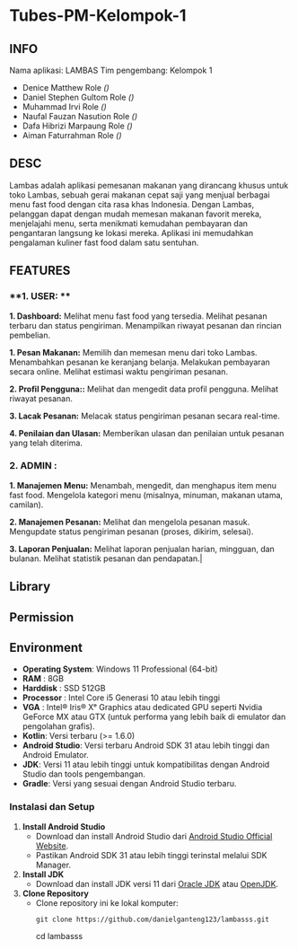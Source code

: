 # Tubes-PM-Kelompok-1
## INFO

Nama aplikasi: LAMBAS
Tim pengembang: Kelompok 1

- Denice Matthew
  Role *()*
- Daniel Stephen Gultom
  Role *()*
- Muhammad Irvi 
  Role *()*
- Naufal Fauzan Nasution
  Role *()*
- Dafa Hibrizi Marpaung
  Role *()*
- Aiman Faturrahman 
  Role *()*


## DESC
Lambas adalah aplikasi pemesanan makanan yang dirancang khusus untuk toko Lambas, sebuah gerai makanan cepat saji yang menjual berbagai menu fast food dengan cita rasa khas Indonesia. Dengan Lambas,
pelanggan dapat dengan mudah memesan makanan favorit mereka, menjelajahi menu, serta menikmati kemudahan pembayaran dan pengantaran langsung ke lokasi mereka. Aplikasi ini memudahkan pengalaman
kuliner fast food dalam satu sentuhan.

## **FEATURES** 

### **1. USER: ** 

**1. Dashboard:**
Melihat menu fast food yang tersedia.
Melihat pesanan terbaru dan status pengiriman.
Menampilkan riwayat pesanan dan rincian pembelian.

**1. Pesan Makanan:**
Memilih dan memesan menu dari toko Lambas.
Menambahkan pesanan ke keranjang belanja.
Melakukan pembayaran secara online.
Melihat estimasi waktu pengiriman pesanan.

**2. Profil Pengguna::**
Melihat dan mengedit data profil pengguna.
Melihat riwayat pesanan.

**3. Lacak Pesanan:**
Melacak status pengiriman pesanan secara real-time.

**4. Penilaian dan Ulasan:**
Memberikan ulasan dan penilaian untuk pesanan yang telah diterima.

### **2. ADMIN :**

**1. Manajemen Menu:**
Menambah, mengedit, dan menghapus item menu fast food.
Mengelola kategori menu (misalnya, minuman, makanan utama, camilan).

**2. Manajemen Pesanan:**
Melihat dan mengelola pesanan masuk.
Mengupdate status pengiriman pesanan (proses, dikirim, selesai).

**3. Laporan Penjualan:**
Melihat laporan penjualan harian, mingguan, dan bulanan.
Melihat statistik pesanan dan pendapatan.|

## **Library**

## **Permission**

## **Environment**
- **Operating System**: Windows 11 Professional (64-bit)
- **RAM** : 8GB
- **Harddisk** : SSD 512GB
- **Processor** : Intel Core i5 Generasi 10 atau lebih tinggi 
- **VGA** : Intel® Iris® Xᵉ Graphics atau dedicated GPU seperti Nvidia GeForce MX atau GTX (untuk performa yang lebih baik di emulator dan pengolahan grafis). 
- **Kotlin**: Versi terbaru (>= 1.6.0)
- **Android Studio**: Versi terbaru Android SDK 31 atau lebih tinggi dan Android Emulator.
- **JDK**: Versi 11 atau lebih tinggi untuk kompatibilitas dengan Android Studio dan tools pengembangan.
- **Gradle**: Versi yang sesuai dengan Android Studio terbaru.

### **Instalasi dan Setup**

1. **Install Android Studio**
    - Download dan install Android Studio dari [Android Studio Official Website](https://developer.android.com/studio).
    - Pastikan Android SDK 31 atau lebih tinggi terinstal melalui SDK Manager.
2. **Install JDK**
    - Download dan install JDK versi 11 dari [Oracle JDK](https://www.oracle.com/java/technologies/javase-jdk11-downloads.html) atau [OpenJDK](https://openjdk.java.net/install/).
3. **Clone Repository**
    - Clone repository ini ke lokal komputer:
      ```
      git clone https://github.com/danielganteng123/lambasss.git
      ```
      cd lambasss
      ```
